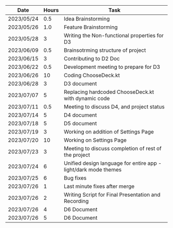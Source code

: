 
|   Date   | Hours | Task |
|----------|-------|------|
|2023/05/24|  0.5  | Idea Brainstorming |
|2023/05/26|  1.0  | Feature Brainstorming |
|2023/05/28|  3    | Writing the Non-functional properties for D3 |
|2023/06/09|  0.5  | Brainsotrming structure of project |
|2023/06/15|  3    | Contributing to D2 Doc |
|2023/06/22|  0.5  | Development meeting to prepare for D3 |
|2023/06/26|  10   | Coding ChooseDeck.kt |
|2023/06/28|  3    | D3 document |
|2023/07/07|  5    | Replacing hardcoded ChooseDeck.kt with dynamic code |
|2023/07/11|  0.5  | Meeting to discuss D4, and project status |
|2023/07/14|  5    | D4 document |
|2023/07/18|  5    | D5 document |
|2023/07/19|  3   | Working on addition of Settings Page|
|2023/07/20|  10   | Working on Settings Page |
|2023/07/23|  3    | Meeting to discuss completion of rest of the project|
|2023/07/24|  6   | Unified design language for entire app - light/dark mode themes|
|2023/07/25|  6    | Bug fixes|
|2023/07/26|  1   | Last minute fixes after merge|
|2023/07/26|  2    | Writing Script for Final Presentation and Recording|
|2023/07/26|  4    | D6 Document|
|2023/07/26|  5    | D6 Document|